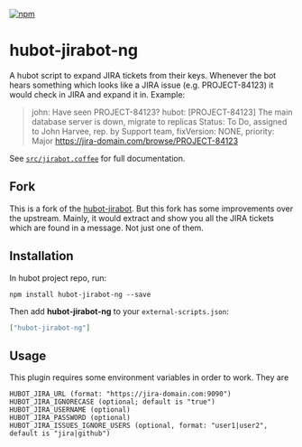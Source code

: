 [![npm](https://badge.fury.io/js/hubot-jirabot-ng.svg)](https://www.npmjs.com/package/hubot-jirabot-ng)

# hubot-jirabot-ng

A hubot script to expand JIRA tickets from their keys. Whenever the bot hears something which
looks like a JIRA issue (e.g. PROJECT-84123) it would check in JIRA and expand it in. Example:

> john: Have seen PROJECT-84123?
> hubot: [PROJECT-84123] The main database server is down, migrate to replicas
> Status: To Do, assigned to John Harvee, rep. by Support team, fixVersion: NONE, priority: Major
> https://jira-domain.com/browse/PROJECT-84123

See [`src/jirabot.coffee`](src/jirabot.coffee) for full documentation.

## Fork

This is a fork of the [hubot-jirabot](https://github.com/agiledigital/hubot-jirabot). But this fork has some improvements over the upstream. Mainly,
it would extract and show you all the JIRA tickets which are found in a message. Not just one of them.

## Installation

In hubot project repo, run:

`npm install hubot-jirabot-ng --save`

Then add **hubot-jirabot-ng** to your `external-scripts.json`:

```json
["hubot-jirabot-ng"]
```

## Usage

This plugin requires some environment variables in order to work. They are

```
HUBOT_JIRA_URL (format: "https://jira-domain.com:9090")
HUBOT_JIRA_IGNORECASE (optional; default is "true")
HUBOT_JIRA_USERNAME (optional)
HUBOT_JIRA_PASSWORD (optional)
HUBOT_JIRA_ISSUES_IGNORE_USERS (optional, format: "user1|user2", default is "jira|github")
```

